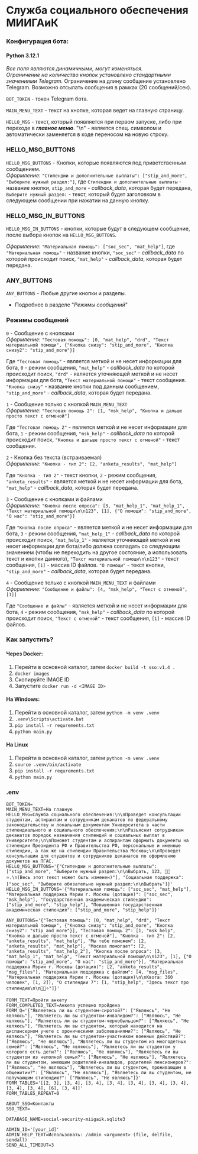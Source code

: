 # Служба социального обеспечения МИИГАиК

### Конфигурация бота:

#### Python 3.12.1

_Все поля являются динамичными, могут изменяться.  
Ограничение на количество кнопок установлено стандартными значениями Telegram._
Ограничение на длину сообщение установлено Telegram.
Возможно отсылать сообщения в рамках (20 сообщений/сек).

`BOT_TOKEN` - токен Telegram бота.

`MAIN_MENU_TEXT` - текст на кнопке, которая ведет на главную страницу. 

`HELLO_MSG` - текст, который появляется при первом запуске, либо при переходе в **_главное меню_**.
"\n" - является спец. символом и автоматически заменяется в коде переносом на новую строку. 

### HELLO_MSG_BUTTONS

`HELLO_MSG_BUTTONS` - Кнопки, которые появляются под приветственным сообщением.  
_Оформление_: `"Стипендии и дополнительные выплаты": ["stip_and_more", "Выберите нужный раздел:"]`, 
где `Стипендии и дополнительные выплаты` - название кнопки, `stip_and_more` - _callback_data_, которая будет передана, 
`Выберите нужный раздел:` - текст, который будет заголовком в следующем сообщении при нажатии на данную кнопку.  

### HELLO_MSG_IN_BUTTONS

`HELLO_MSG_IN_BUTTONS` - кнопки, которые будут в следующем сообщение, после выбора кнопок на `HELLO_MSG_BUTTONS`.  

_Оформление_: `"Материальная помощь": ["soc_sec", "mat_help"]`, 
где `"Материальная помощь"` - название кнопки, `"soc_sec"` - _callback_data_ по которой происходит поиск, `"mat_help"` - _callback_data_, которая будет передана.  

### ANY_BUTTONS

`ANY_BUTTONS` - Любые другие кнопки и разделы.  
* Подробнее в разделе "_Режимы сообщений_"

### Режимы сообщений
`0` - Сообщение с кнопками  
_Оформление_: `"Тестовая помощь": [0, "mat_help", "drd", "Текст материальной помощи", {"Кнопка снизу": "stip_and_more", "Кнопка снизу2": "stip_and_more"}]`  

Где `"Тестовая помощь"` - является меткой и не несет информации для бота, `0` - режим сообщения, `"mat_help"` - _callback_data_ по которой происходит поиск, 
`"drd"` - является уточняющей меткой и не несет информации для бота, `"Текст материальной помощи"` - текст сообщения. `"Кнопка снизу"` - название кнопки под данным сообщением, `"stip_and_more"` - _callback_data_, которая будет передана.  

`1` - Сообщение только с кнопкой `MAIN_MENU_TEXT`  
_Оформление_: `"Тестовая помощь 2": [1, "msk_help", "Кнопка и дальше просто текст с отменой"]`  

Где `"Тестовая помощь 2"` - является меткой и не несет информации для бота, `1` - режим сообщения, `"msk_help"` - _callback_data_ по которой происходит поиск,
`"Кнопка и дальше просто текст с отменой"` - текст сообщения.

`2` - Кнопка без текста (встраиваемая)  
_Оформление_: `"Кнопка - тип 2": [2, "anketa_results", "mat_help"]`  

Где `"Кнопка - тип 2"` - текст кнопки, `2` - режим сообщения, `"anketa_results"` - является меткой и не несет информации для бота, `"mat_help"` - _callback_data_, которая будет передана. 

`3` - Сообщение с кнопками и файлами  
_Оформление_: `"Кнопка после опроса": [3, "mat_help_1", "mat_help_1", "Текст материальной помощи\n\n123", [1], {"О помощи": "stip_and_more", "О нас": "stip_and_more"}]`  

Где `"Кнопка после опроса"` - является меткой и не несет информации для бота, `3` - режим сообщения, `"mat_help_1"` - _callback_data_ по которой происходит поиск,
`"mat_help_1"` - является уточняющей меткой и не несет информации для бота/либо должна совпадать со следующим значением (чтобы не переходить на другое состояние, а использовать текст и кнопки данного), `"Текст материальной помощи\n\n123"` - текст сообщения, `[1]` - массив ID файлов.
`"О помощи"` - текст кнопки, `"stip_and_more"` - _callback_data_, которая будет передана.  

`4` - Сообщение только с кнопкой `MAIN_MENU_TEXT` и файлами  
_Оформление_: `"Сообщение и файлы": [4, "msk_help", "Текст с отменой", [1]]`  

Где `"Сообщение и файлы"` - является меткой и не несет информации для бота, `4` - режим сообщения, `"msk_help"` - _callback_data_ по которой происходит поиск, `"Текст с отменой"` - текст сообщения, `[1]` - массив ID файлов.


### Как запустить?

#### Через Docker:  
1. Перейти в основной каталог, затем `docker build -t sso:v1.4 .`
2. `docker images`
3. Скопируйте IMAGE ID
4. Запустите `docker run -d <IMAGE ID>`

#### На Windows:
1. Перейти в основной каталог, затем `python -m venv .venv`
2. `.venv\Scripts\activate.bat`
3. `pip install -r requrements.txt`
4. `python main.py`

#### На Linux
1. Перейти в основной каталог, затем `python -m venv .venv`
2. `source .venv/bin/activate`
3. `pip install -r requrements.txt`
4. `python main.py`

### .env
```dotenv
BOT_TOKEN=
MAIN_MENU_TEXT=На главную
HELLO_MSG=Служба социального обеспечения:\n\nПроведет консультации студентам, аспирантам и сотрудникам деканатов по федеральному законодательству и локальным документам Университета в части стипендиального и социального обеспечения;\n\nРазъяснит сотрудникам деканатов порядок назначения стипендий и социальных выплат в Университете;\n\nПоможет студентам и аспирантам оформить документы на стипендии Президента РФ и Правительства РФ, персональные и именные стипендии, а так же на стипендии Правительства Москвы;\n\nПроведет консультации для студентов и сотрудников деканатов по оформлению докуметов на ПГАС.
HELLO_MSG_BUTTONS='{"Стипендии и дополнительные выплаты": ["stip_and_more", "Выберите нужный раздел:\n\nВыбрать, 123, 📎🏦⭐.\n(Весь этот текст может быть изменен)"], "Социальная поддержка": ["soc_sec", "Выберите обязательно нужный раздел:\n\nВыбрать"]}'
HELLO_MSG_IN_BUTTONS='{"Материальная помощь": ["soc_sec", "mat_help"], "Материальная поддержка Мэрии г. Москвы (дотация)": ["soc_sec", "msk_help"], "Государственная академическая стипендия": ["stip_and_more", "stip_help"], "Повышенная государственная академическая стипендия": ["stip_and_more", "stip_help"]}'

ANY_BUTTONS='{"Тестовая помощь": [0, "mat_help", "drd", "Текст материальной помощи", {"Кнопка снизу": "stip_and_more", "Кнопка снизу2": "stip_and_more"}], "Тестовая помощь 2": [1, "msk_help", "Кнопка и дальше просто текст с отменой"], "Кнопка - тип 2": [2, "anketa_results", "mat_help"], "Мы тебе поможем": [2, "anketa_results", "mat_help"], "Москва помогает": [2, "anketa_results", "mat_help_2"], "Кнопка после опроса": [3, "mat_help_1", "mat_help", "Текст материальной помощи\n\n123", [1], {"О помощи": "stip_and_more", "О нас": "stip_and_more"}], "Материальная поддержка Мэрии г. Москвы (дотация)": [2, "anketa_results", "msg_files"], "Материальная поддержка с файлом": [4, "msg_files", "Материальная поддержка Мэрии г. Москвы (дотация)\n\nКвота: 360 человек", [1, 2]], "О стипендии 7": [1, "stip_help", "Здесь текст про стипендию\n\n📎🏦⭐"]}'

FORM_TEXT=Пройти анкету
FORM_COMPLETED_TEXT=Анкета успешно пройдена
FORM_Q='{"Являетесь ли вы студентом-сиротой?": ["Являюсь", "Не являюсь"], "Являетесь ли вы студентом-инвалидом?": ["Являюсь", "Не являюсь"], "Являетесь ли вы студентом-чернобыльцом?": ["Являюсь", "Не являюсь"], "Являетесь ли вы студентом, который находится на диспансерном учете с хроническими заболеваниями?": ["Являюсь", "Не являюсь"], "Являетесь ли вы студентом-участником военных действий?": ["Являюсь", "Не являюсь"], "Являетесь ли вы студентом из многодетных семей?": ["Являюсь", "Не являюсь"], "Являетесь ли вы студентом у которого есть дети?": ["Являюсь", "Не являюсь"], "Являетесь ли вы студентом из неполной семьи?": ["Являюсь", "Не являюсь"], "Являетесь ли вы студентом, имеющим родителей-инвалидов, родителей пенсионеров?": ["Являюсь", "Не являюсь"], "Являетесь ли вы студентом, проживающим в общежитии?": ["Являюсь", "Не являюсь"], "Являетесь ли вы студентом, не получающим стипендию?": ["Являюсь", "Не являюсь"]}'
FORM_TABLES='[[2, 3], [3, 4], [3, 4], [3, 4], [3, 4], [3, 4], [3, 4], [3, 4], [3, 4], [6], [3, 4]]'
FORM_TABLES_REPEAT=0

ABOUT_SSO=Контакты
SSO_TEXT=

DATABASE_NAME=social-security-miigaik.sqlite3

ADMIN_ID='[your_id]'
ADMIN_HELP_TEXT=Использовать: /admin <argument> (file, delfile, sendall)
SEND_ALL_TIMEOUT=3
```
